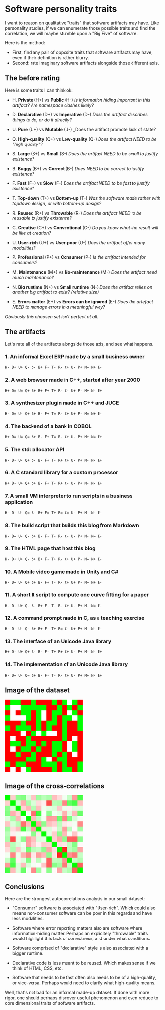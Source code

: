# Software personality traits

I want to reason on qualitative "traits" that software artifacts may have. Like personality studies, if we can enumerate those possible traits and find the correlation, we will maybe stumble upon a "Big Five" of software.

Here is the method:
- First, find any pair of opposite traits that software artifacts may have, even if their definition is rather blurry.
- Second: rate imaginary software artifacts alongside those different axis.


## The before rating

Here is some traits I can think ok:

- H. **Private** (H+) vs **Public** (H-)
  _Is information hiding important in this artifact? Are namespace clashes likely?_

- D. **Declarative** (D+) vs **Imperative** (D-) 
  _Does the artifact describes things to do, or do it directly?_

- U. **Pure** (U+) vs **Mutable** (U-) _Does the artifact promote lack of state?
- Q. **High-quality** (Q+) vs **Low-quality** (Q-) _Does the artifact NEED to be "high quality"?_
- S. **Large** (S+) vs **Small** (S-) _Does the artifact NEED to be small to justify existence?_
- B. **Buggy** (B+) vs **Correct** (B-) _Does NEED to be correct to justify existence?_
- F. **Fast** (F+) vs **Slow** (F-) _Does the artifact NEED to be fast to justify existence?_
- T. **Top-down** (T+) vs **Bottom-up** (T-) _Was the software made rather with topdown design, or with bottom-up design?_
- R. **Reused** (R+) vs **Throwable** (R-) _Does the artifact NEED to be reusable to justify existence?_
- C. **Creative** (C+) vs **Conventional** (C-) _Do you know what the result will be like at creation?_
- U. **User-rich** (U+) vs **User-poor** (U-) _Does the artifact offer many modalities?_
- P. **Professional** (P+) vs **Consumer** (P-) _Is the artifact intended for consumers?_
- M. **Maintenance** (M+) vs **No-maintenance** (M-) _Does the artifact need much maintenance?_
- N. **Big runtime** (N+) vs **Small runtime** (N-) _Does the artifact relies on another big artifact to exist? (relative size)_
- E. **Errors matter** (E+) vs **Errors can be ignored** (E-) _Does the artefact NEED to manage errors in a meaningful way?_


_Obviously this choosen set isn't perfect at all._


## The artifacts

Let's rate all of the artifacts alongside those axis, and see what happens.

### 1. An informal Excel ERP made by a small business owner
```
H- D+ U+ Q- S- B+ F- T- R- C+ U- P+ M= N+ E-
```

### 2. A web browser made in C++, started after year 2000
```
H+ D= U= Q+ S+ B+ F+ T+ R- C- U+ P- M+ N- E+
```

### 3. A synthesizer plugin made in C++ and JUCE
```
H- D= U- Q+ S+ B- F+ T= R- C+ U+ P- M= N+ E-
```

### 4. The backend of a bank in COBOL
```
H+ D= U= Q= S+ B- F+ T= R- C+ U- P+ M+ N= E+
```

### 5. The std::allocator API
```
H- D- U- Q+ S- B- F+ T- R+ C+ U- P+ M- N- E+
```

### 6. A C standard library for a custom processor
```
H+ D- U+ Q+ S+ B- F+ T- R+ C- U- P+ M- N- E+
```

### 7. A small VM interpreter to run scripts in a business application
```
H- D- U- Q= S- B+ F= T+ R= C= U- P+ M- N- E-
```

### 8. The build script that builds this blog from Markdown
```
H- D= U- Q- S+ B- F- T- R- C- U- P+ M- N= E-
```

### 9. The HTML page that host this blog
```
H- D+ U+ Q- S+ B+ F- T+ R- C+ U+ P- M= N+ E-
```

### 10. A Mobile video game made in Unity and C#
```
H- D= U- Q+ S+ B- F+ T- R- C+ U+ P- M= N+ E-
```

### 11. A short R script to compute one curve fitting for a paper
```
H- D- U+ Q- S- B+ F- T- R- C+ U- P+ M- N= E-
```

### 12. A command prompt made in C, as a teaching exercise
```
H- D- U- Q- S+ B+ F- T+ R= C- U+ P+ M- N- E-
```

### 13. The interface of an Unicode Java library
```
H+ D- U+ Q+ S- B- F- T+ R+ C+ U- P+ M- N- E+
```

### 14. The implementation of an Unicode Java library
```
H- D= U- Q= S+ B- F- T- R- C+ U- P+ M+ N- E+
```


## Image of the dataset


<img style="image-rendering: pixelated; width:50%" src="software-traits/dataset.png" />


## Image of the cross-correlations

<img style="image-rendering: pixelated; width:50%" src="software-traits/correlations.png" />



## Conclusions

Here are the strongest autocorrelations analysis in our small dataset:

- "Consumer" software is associated with "User-rich". Which could also means non-consumer software can be poor in this regards and have less modalities.

- Software where error reporting matters also are software where information-hiding matter. Perhaps an explicitely "throwable" traits would highlight this lack of correctness, and under what conditions.

- Software comprised of "declarative" style is also associated with a bigger runtime.

- Declarative code is less meant to be reused. Which makes sense if we think of HTML, CSS, etc.

- Software that needs to be fast often also needs to be of a high-quality, or vice-versa. Perhaps would need to clarify what high-quality means.


Well, that's not bad for an informal made-up dataset. If done with more rigor, one should perhaps discover useful phenomenon and even reduce to core dimensional traits of software artifacts.